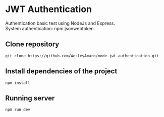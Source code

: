 # JWT Authentication
Authentication basic test using NodeJs and Express. <br />
System authentication: npm jsonwebtoken<br />

## Clone repository
```git clone https://github.com/WesleyAmaro/node-jwt-authentication.git```

## Install dependencies of the project
```npm install```

## Running server
```npm run dev```